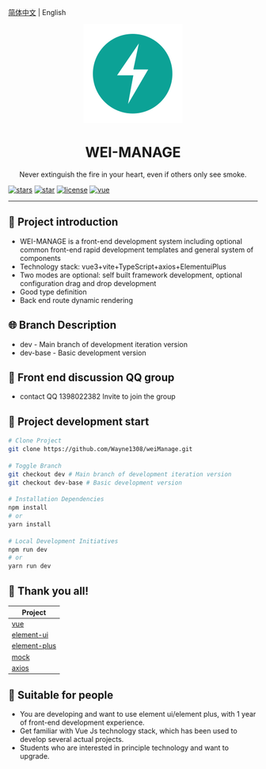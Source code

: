 [简体中文](./README.en.md) | English

<div align="center"><img width="200" src="./src/assets/logo.png"/>
<h1> WEI-MANAGE </h1>

<p>Never extinguish the fire in your heart, even if others only see smoke.</p>
</div>

[![stars](https://img.shields.io/github/stars/Wayne1308/weiManage?style=flat-square&logo=GitHub)](https://github.com/Wayne1308/weiManage)
[![star](https://gitee.com/Wayne1308/wei-manage/badge/star.svg?theme=gray)](https://gitee.com/Wayne1308/wei-manage)
[![license](https://img.shields.io/github/license/Wayne1308/weiManage?style=flat-square)](https://en.wikipedia.org/wiki/MulanPSL-2.0)
[![vue](https://img.shields.io/badge/vue-3.2.41-brightgreen.svg?style=flat-square)](https://github.com/vuejs/vue)

---

## 🍊 Project introduction

- WEI-MANAGE is a front-end development system including optional common front-end rapid development templates and general system of components
- Technology stack: vue3+vite+TypeScript+axios+ElementuiPlus
- Two modes are optional: self built framework development, optional configuration drag and drop development
- Good type definition
- Back end route dynamic rendering

## 🌐 Branch Description

- dev - Main branch of development iteration version
- dev-base - Basic development version

## 🍻 Front end discussion QQ group

- contact QQ 1398022382 Invite to join the group

<!-- <table>
<tr>
<td>
<img width="200px" src="">
</td>
<td>
<img width="200px" src="">
</td>
<td>
<img width="200px" src="">
</td>
</tr>
</table> -->

## 🌱 Project development start

```bash
# Clone Project
git clone https://github.com/Wayne1308/weiManage.git

# Toggle Branch
git checkout dev # Main branch of development iteration version
git checkout dev-base # Basic development version

# Installation Dependencies
npm install
# or
yarn install

# Local Development Initiatives
npm run dev
# or
yarn run dev
```

## 🎨 Thank you all!

| Project                                                       |
| ------------------------------------------------------------- |
| [vue](https://github.com/vuejs/vue)                              |
| [element-ui](https://github.com/ElemeFE/element)                 |
| [element-plus](https://github.com/element-plus/element-plus)     |
| [mock](https://github.com/nuysoft/Mock)                          |
| [axios](https://github.com/axios/axios)                          |

## 💚 Suitable for people

- You are developing and want to use element ui/element plus, with 1 year of front-end development experience.
- Get familiar with Vue Js technology stack, which has been used to develop several actual projects.
- Students who are interested in principle technology and want to upgrade.